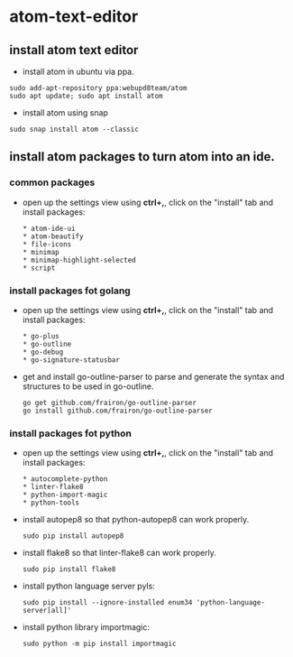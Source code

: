 # atom-text-editor

## install atom text editor

* install atom in ubuntu via ppa.

```
sudo add-apt-repository ppa:webupd8team/atom
sudo apt update; sudo apt install atom
```

* install atom using snap

```
sudo snap install atom --classic
```

## install atom packages to turn atom into an ide.

### common packages

* open up the settings view using **ctrl+,**, click on the "install" tab and
  install packages:

      * atom-ide-ui
      * atom-beautify
      * file-icons
      * minimap
      * minimap-highlight-selected
      * script

### install packages fot golang

* open up the settings view using **ctrl+,**, click on the "install" tab and
  install packages:

      * go-plus
      * go-outline
      * go-debug
      * go-signature-statusbar

* get and install go-outline-parser to parse and generate the syntax and structures to be used in go-outline.

    ```
    go get github.com/frairon/go-outline-parser
    go install github.com/frairon/go-outline-parser
    ```

### install packages fot python

* open up the settings view using **ctrl+,**, click on the "install" tab and
  install packages:

      * autocomplete-python
      * linter-flake8
      * python-import-magic
      * python-tools
      
* install autopep8 so that python-autopep8 can work properly.

    ```
    sudo pip install autopep8
    ```

* install flake8 so that linter-flake8 can work properly.

    ```
    sudo pip install flake8
    ```

* install python language server pyls:

    ```
    sudo pip install --ignore-installed enum34 'python-language-server[all]'
    ```

* install python library importmagic:

    ```
    sudo python -m pip install importmagic
    ```
